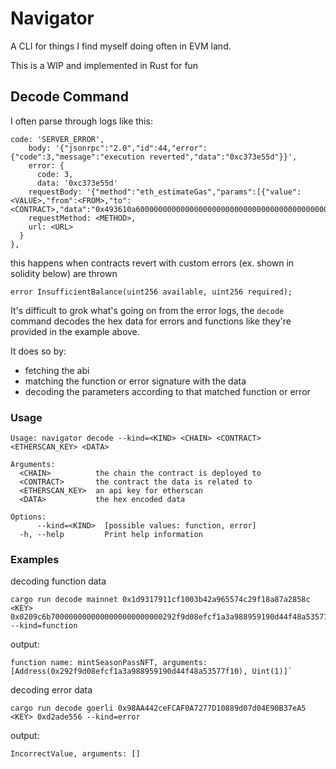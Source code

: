 # Navigator

A CLI for things I find myself doing often in EVM land.

This is a WIP and implemented in Rust for fun

## Decode Command

I often parse through logs like this:

```
code: 'SERVER_ERROR',
    body: '{"jsonrpc":"2.0","id":44,"error":{"code":3,"message":"execution reverted","data":"0xc373e55d"}}',
    error: {
      code: 3,
      data: '0xc373e55d'
	requestBody: '{"method":"eth_estimateGas","params":[{"value":<VALUE>,"from":<FROM>,"to":<CONTRACT>,"data":"0x493610a600000000000000000000000000000000000000000000000000000000000000010000000000000000000000000000000000000000000000000000000000000001000000000000000000000000cc5060f9674aff5d32122b29d4c52373558f0fca"}],"id":44,"jsonrpc":"2.0"}',
    requestMethod: <METHOD>,
    url: <URL>
  }
},
```

this happens when contracts revert with custom errors (ex. shown in solidity below) are thrown

```
error InsufficientBalance(uint256 available, uint256 required);
```

It's difficult to grok what's going on from the error logs, the `decode` command decodes the hex data for errors and functions like they're provided in the example above.

It does so by:

- fetching the abi
- matching the function or error signature with the data
- decoding the parameters according to that matched function or error

### Usage

```
Usage: navigator decode --kind=<KIND> <CHAIN> <CONTRACT> <ETHERSCAN_KEY> <DATA>

Arguments:
  <CHAIN>          the chain the contract is deployed to
  <CONTRACT>       the contract the data is related to
  <ETHERSCAN_KEY>  an api key for etherscan
  <DATA>           the hex encoded data

Options:
      --kind=<KIND>  [possible values: function, error]
  -h, --help         Print help information
```

### Examples

decoding function data

```
cargo run decode mainnet 0x1d9317911cf1003b42a965574c29f18a87a2858c <KEY> 0x0209c6b7000000000000000000000000292f9d08efcf1a3a988959190d44f48a53577f100000000000000000000000000000000000000000000000000000000000000001 --kind=function
```

output:

```
function name: mintSeasonPassNFT, arguments: [Address(0x292f9d08efcf1a3a988959190d44f48a53577f10), Uint(1)]`
```

decoding error data

```
cargo run decode goerli 0x98AA442ceFCAF0A7277D10889d07d04E90B37eA5 <KEY> 0xd2ade556 --kind=error
```

output:

```
IncorrectValue, arguments: []
```